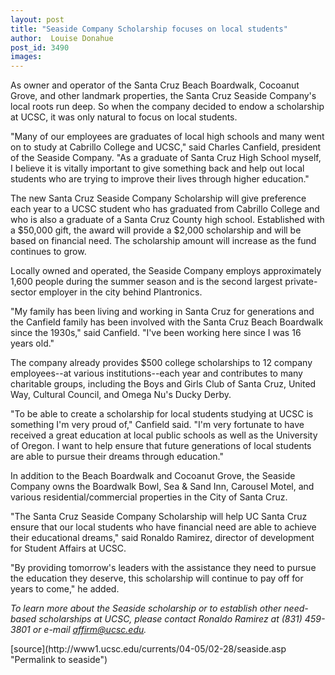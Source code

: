 ```yaml
---
layout: post
title: "Seaside Company Scholarship focuses on local students"
author:  Louise Donahue
post_id: 3490
images:
---
```


<a name="content" id="content"></a>
<p>
  As owner and operator of the Santa Cruz Beach Boardwalk, Cocoanut Grove, and other landmark properties, the Santa Cruz Seaside Company's local roots run deep. So when the company decided to endow a scholarship at UCSC, it was only natural to focus on local students.<br>
</p>
<p>
  "Many of our employees are graduates of local high schools and many went on to study at Cabrillo College and UCSC," said Charles Canfield, president of the Seaside Company. "As a graduate of Santa Cruz High School myself, I believe it is vitally important to give something back and help out local students who are trying to improve their lives through higher education."
</p>
<p>
  The new Santa Cruz Seaside Company Scholarship will give preference each year to a UCSC student who has graduated from Cabrillo College and who is also a graduate of a Santa Cruz County high school. Established with a $50,000 gift, the award will provide a $2,000 scholarship and will be based on financial need. The scholarship amount will increase as the fund continues to grow.<br>
</p>
<p>
  Locally owned and operated, the Seaside Company employs approximately 1,600 people during the summer season and is the second largest private-sector employer in the city behind Plantronics.<br>
</p>
<p>
  "My family has been living and working in Santa Cruz for generations and the Canfield family has been involved with the Santa Cruz Beach Boardwalk since the 1930s," said Canfield. "I've been working here since I was 16 years old."<br>
</p>
<p>
  The company already provides $500 college scholarships to 12 company employees--at various institutions--each year and contributes to many charitable groups, including the Boys and Girls Club of Santa Cruz, United Way, Cultural Council, and Omega Nu's Ducky Derby.<br>
</p>
<p>
  "To be able to create a scholarship for local students studying at UCSC is something I'm very proud of," Canfield said. "I'm very fortunate to have received a great education at local public schools as well as the University of Oregon. I want to help ensure that future generations of local students are able to pursue their dreams through education."<br>
</p>
<p>
  In addition to the Beach Boardwalk and Cocoanut Grove, the Seaside Company owns the Boardwalk Bowl, Sea &amp; Sand Inn, Carousel Motel, and various residential/commercial properties in the City of Santa Cruz.<br>
</p>
<p>
  "The Santa Cruz Seaside Company Scholarship will help UC Santa Cruz ensure that our local students who have financial need are able to achieve their educational dreams," said Ronaldo Ramirez, director of development for Student Affairs at UCSC.<br>
</p>
<p>
  "By providing tomorrow's leaders with the assistance they need to pursue the education they deserve, this scholarship will continue to pay off for years to come," he added.<br>
</p>
<p>
  <i>To learn more about the Seaside scholarship or to establish other need-based scholarships at UCSC, please contact Ronaldo Ramirez at (831) 459-3801 or e-mail <a href="mailto:affirm@ucsc.edu">affirm@ucsc.edu</a>.</i>
</p>
[source](http://www1.ucsc.edu/currents/04-05/02-28/seaside.asp "Permalink to seaside")
